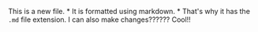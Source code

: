 This is a new file. * It is formatted using markdown. * That's why it has the `.md` file extension.
I can also make changes?????? Cool!!
